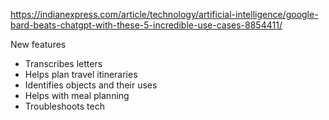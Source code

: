 https://indianexpress.com/article/technology/artificial-intelligence/google-bard-beats-chatgpt-with-these-5-incredible-use-cases-8854411/

New features

- Transcribes letters
- Helps plan travel itineraries
- Identifies objects and their uses
- Helps with meal planning
- Troubleshoots tech
